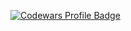 [![Codewars Profile Badge](https://www.codewars.com/users/khaov/badges/large)](https://www.codewars.com/users/khaov)
